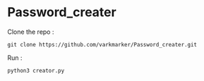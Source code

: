 # Password_creater

Clone the repo : 

    git clone https://github.com/varkmarker/Password_creater.git

Run : 

    python3 creator.py
